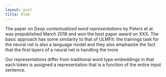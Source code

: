 ```yaml
---
layout: post
title: Elmo
---
```


The paper on *Deep contextualized word representations* by Peters et al. was prepublished March 2018 and won the best paper award on XXX. The basic approach has some similarity to that of ULMFit: the trainings task for the neural net is also a language model and they also emphasize the fact that the first layers 
of a neural net is handling the more 


Our representations differ from traditional word
type embeddings in that each token is assigned a
representation that is a function of the entire input
sentence.